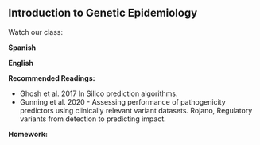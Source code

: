 ## Introduction to Genetic Epidemiology

Watch our class:

**Spanish**


**English** 



**Recommended Readings:**
- Ghosh et al. 2017 In Silico prediction algorithms.
- Gunning et al. 2020 - Assessing performance of pathogenicity predictors using clinically relevant variant datasets. Rojano, Regulatory variants from detection to predicting impact.

**Homework:**


